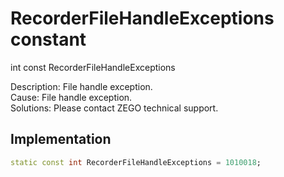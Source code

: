 


# RecorderFileHandleExceptions constant







int const RecorderFileHandleExceptions
  




<p>Description: File handle exception. <br>Cause: File handle exception. <br> Solutions: Please contact ZEGO technical support.</p>



## Implementation

```dart
static const int RecorderFileHandleExceptions = 1010018;
```







